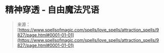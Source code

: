 <!--yml

category: 未分类

date: 2024-06-12 18:46:14

-->

# 精神穿透 - 自由魔法咒语

> 来源：[https://www.spellsofmagic.com/spells/love_spells/attraction_spells/9827/page.html#0001-01-01](https://www.spellsofmagic.com/spells/love_spells/attraction_spells/9827/page.html#0001-01-01)
